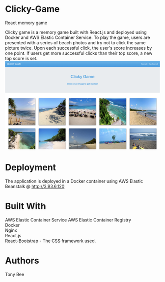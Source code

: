 # Clicky-Game
React memory game

Clicky game is a memory game built with React.js and deployed using Docker and AWS Elastic Container Service. To play the game, users are presented with a series of beach photos and try not to click the same picture twice. Upon each successful click, the user's score increases by one point. If users get more successful clicks than their top score, a new top score is set.
![Clicky Game](public/clicky_game.png)

# Deployment
The application is deployed in a Docker container using AWS Elastic Beanstalk @ http://3.93.6.120

# Built With
AWS Elastic Container Service 
AWS Elastic Container Registry <br/>
Docker <br/>
Nginx <br/>
React.js <br/>
React-Bootstrap - The CSS framework used. <br/>

# Authors
Tony Bee